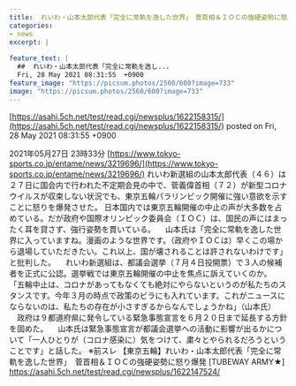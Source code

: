 ```yaml
---
title:  れいわ・山本太郎代表「完全に常軌を逸した世界」　菅首相＆ＩＯＣの強硬姿勢に怒り爆発  ★2  
categories:
- news
excerpt: |
  
feature_text: |
  ##  れいわ・山本太郎代表「完全に常軌を逸し...
  Fri, 28 May 2021 08:31:55  +0900
feature_image: "https://picsum.photos/2560/600?image=733"
image: "https://picsum.photos/2560/600?image=733"
---
```


[https://asahi.5ch.net/test/read.cgi/newsplus/1622158315/](https://asahi.5ch.net/test/read.cgi/newsplus/1622158315/)
posted on Fri, 28 May 2021 08:31:55  +0900

<!--more-->

2021年05月27日 23時33分 [https://www.tokyo-sports.co.jp/entame/news/3219696/](https://www.tokyo-sports.co.jp/entame/news/3219696/) れいわ新選組の山本太郎代表（４６）は２７日に国会内で行われた不定期会見の中で、菅義偉首相（７２）が新型コロナウイルスが収束しない状況でも、東京五輪パラリンピック開催に強い意欲を示すことに怒りを爆発させた。 日本国内では東京五輪開催の中止の声が大多数を占めている。だが政府や国際オリンピック委員会（ＩＯＣ）は、国民の声にはまったく耳を貸さず、強行姿勢を貫いている。 　山本氏は「完全に常軌を逸した世界に入っていますね。漫画のような世界です。（政府やＩＯＣは）早くこの場から退場していただきたい。これ以上、国が壊されることは許されないわけです」と批判した。 　れいわ新選組は、都議会選挙（７月４日投開票）で３人の候補者を正式に公認。選挙戦では東京五輪開催の中止を焦点に訴えていくのか。 「五輪中止は、コロナがあってもなくても絶対にやらないというのが私たちのスタンスです。今年３月の時点で政策のビラにも入れています。これがニュースにならないのは、私たちの存在が小さすぎるからなんでしょうかね」（山本氏） 　政府は９都道府県に発令している緊急事態宣言を６月２０日まで延長する方針を固めた。 　山本氏は緊急事態宣言が都議会選挙への活動に影響が出るかについて「一人ひとりが（コロナ感染に）気をつけて、粛々とやられるだろうということです」と話した。 ※前スレ 【東京五輪】れいわ・山本太郎代表「完全に常軌を逸した世界」　菅首相＆ＩＯＣの強硬姿勢に怒り爆発 [TUBEWAY ARMY★] https://asahi.5ch.net/test/read.cgi/newsplus/1622147524/

